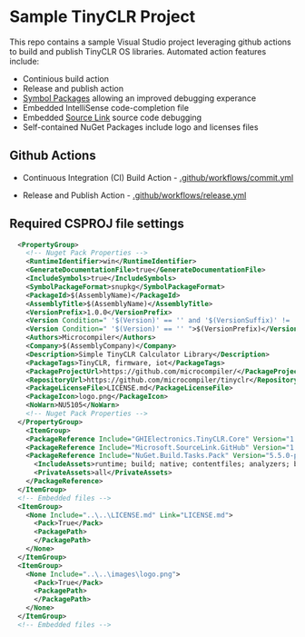 # Sample TinyCLR Project

This repo contains a sample Visual Studio project leveraging github actions to build and publish TinyCLR OS libraries.  Automated action features include:

* Continious build action
* Release and publish action
* [Symbol Packages](https://docs.microsoft.com/en-us/nuget/create-packages/symbol-packages-snupkg) allowing an improved debugging experance
* Embedded IntelliSense code-completion file
* Embedded [Source Link](https://github.com/dotnet/sourcelink/blob/master/README.md) source code debugging
* Self-contained NuGet Packages include logo and licenses files

## Github Actions

* Continuous Integration (CI) Build Action - [.github/workflows/commit.yml](https://github.com/microcompiler/tinyclr-github/blob/master/.github/workflows/build.yml)

* Release and Publish Action - [.github/workflows/release.yml](https://github.com/microcompiler/tinyclr-github/blob/master/.github/workflows/release.yml)

## Required CSPROJ file settings

```xml
  <PropertyGroup>
    <!-- Nuget Pack Properties -->
    <RuntimeIdentifier>win</RuntimeIdentifier>
    <GenerateDocumentationFile>true</GenerateDocumentationFile>
    <IncludeSymbols>true</IncludeSymbols>
    <SymbolPackageFormat>snupkg</SymbolPackageFormat>
    <PackageId>$(AssemblyName)</PackageId>
    <AssemblyTitle>$(AssemblyName)</AssemblyTitle>
    <VersionPrefix>1.0.0</VersionPrefix>
    <Version Condition=" '$(Version)' == '' and '$(VersionSuffix)' != '' ">$(VersionPrefix)-$(VersionSuffix)</Version>
    <Version Condition=" '$(Version)' == '' ">$(VersionPrefix)</Version>
    <Authors>Microcompiler</Authors>
    <Company>$(AssemblyCompany)</Company>
    <Description>Simple TinyCLR Calculator Library</Description>
    <PackageTags>TinyCLR, firmware, iot</PackageTags>
    <PackageProjectUrl>https://github.com/microcompiler/</PackageProjectUrl>
    <RepositoryUrl>https://github.com/microcompiler/tinyclr</RepositoryUrl>
    <PackageLicenseFile>LICENSE.md</PackageLicenseFile>
    <PackageIcon>logo.png</PackageIcon>
    <NoWarn>NU5105</NoWarn>
    <!-- Nuget Pack Properties -->
  </PropertyGroup>
    <ItemGroup>
    <PackageReference Include="GHIElectronics.TinyCLR.Core" Version="1.0.0" />
    <PackageReference Include="Microsoft.SourceLink.GitHub" Version="1.0.0" PrivateAssets="all" />
    <PackageReference Include="NuGet.Build.Tasks.Pack" Version="5.5.0-preview.1.6319">
      <IncludeAssets>runtime; build; native; contentfiles; analyzers; buildtransitive</IncludeAssets>
      <PrivateAssets>all</PrivateAssets>
    </PackageReference>
  </ItemGroup>
  <!-- Embedded files -->
  <ItemGroup>
    <None Include="..\..\LICENSE.md" Link="LICENSE.md">
      <Pack>True</Pack>
      <PackagePath>
      </PackagePath>
    </None>
  </ItemGroup>
  <ItemGroup>
    <None Include="..\..\images\logo.png">
      <Pack>True</Pack>
      <PackagePath>
      </PackagePath>
    </None>
  </ItemGroup>
  <!-- Embedded files -->
  ```
  
